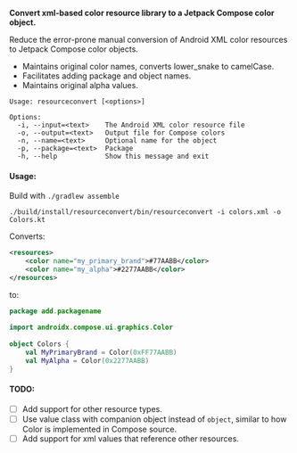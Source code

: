**Convert xml-based color resource library to a Jetpack Compose color object.**

Reduce the error-prone manual conversion of Android XML color resources to Jetpack Compose color objects.

- Maintains original color names, converts lower_snake to camelCase.
- Facilitates adding package and object names.
- Maintains original alpha values.

```
Usage: resourceconvert [<options>]

Options:
  -i, --input=<text>    The Android XML color resource file
  -o, --output=<text>   Output file for Compose colors
  -n, --name=<text>     Optional name for the object
  -p, --package=<text>  Package
  -h, --help            Show this message and exit
```

#### Usage:
Build with `./gradlew assemble`

```shell
./build/install/resourceconvert/bin/resourceconvert -i colors.xml -o Colors.kt
```
Converts:
```xml
<resources>
    <color name="my_primary_brand">#77AABB</color>
    <color name="my_alpha">#2277AABB</color>
</resources>
```
to:
```kotlin
package add.packagename
                                         
import androidx.compose.ui.graphics.Color
                                         
object Colors {
    val MyPrimaryBrand = Color(0xFF77AABB)
    val MyAlpha = Color(0x2277AABB)
}
```

#### TODO:
- [ ] Add support for other resource types.
- [ ] Use value class with companion object instead of `object`, similar to how Color is implemented in Compose source.
- [ ] Add support for xml values that reference other resources.